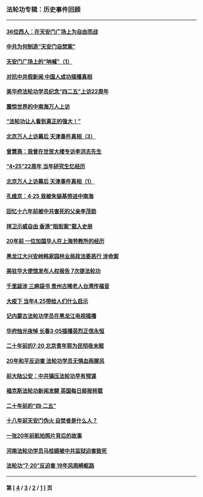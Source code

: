 ### 法轮功专辑：历史事件回顾
---
#### [36位西人：在天安门广场上为自由而战](../../pages/nf5793/n13390029.md?01160430) 
#### [中共为何制造“天安门自焚案”](../../pages/nf5793/n13183270.md?01160430) 
#### [天安门广场上的“呐喊”（1）](../../pages/nf5793/n13105277.md?01160430) 
#### [对抗中共假新闻 中国人成功插播真相](../../pages/nf5793/n12910618.md?01160430) 
#### [美华府法轮功学员纪念“四二五”上访22周年](../../pages/nf5793/n12904445.md?01160430) 
#### [震惊世界的中南海万人上访](../../pages/nf5793/n12903976.md?01160430) 
#### [“法轮功让人看到真正的强大！”](../../pages/nf5793/n12903195.md?01160430) 
#### [北京万人上访幕后 天津事件真相（3）](../../pages/nf5793/n12902807.md?01160430) 
#### [曾慧燕：我曾在世贸大楼专访李洪志先生](../../pages/nf5793/n12898729.md?01160430) 
#### [“4•25”22周年 当年研究生忆经历](../../pages/nf5793/n12894152.md?01160430) 
#### [北京万人上访幕后 天津事件真相（1）](../../pages/nf5793/n12885174.md?01160430) 
#### [孔维京：4·25 我被朱镕基带进中南海](../../pages/nf5793/n12864987.md?01160430) 
#### [回忆十六年前被中共害死的父亲李茂勋](../../pages/nf5793/n12880270.md?01160430) 
#### [捍卫示威自由 香港“阻街案”载入史册](../../pages/nf5793/n12811245.md?01160430) 
#### [20年前 一位加国华人在上海劳教所的经历](../../pages/nf5793/n12707932.md?01160430) 
#### [黑龙江大兴安岭韩家园林业局政法委恶行 涉命案](../../pages/nf5793/n12622815.md?01160430) 
#### [美驻华大使馆发布人权报告 7次提法轮功](../../pages/nf5793/n12520541.md?01160430) 
#### [千里跋涉 三麻袋书 贵州古稀老人台湾传福音](../../pages/nf5793/n12198750.md?01160430) 
#### [大疫下 当年4.25带给人们什么启示](../../pages/nf5793/n12058565.md?01160430) 
#### [记内蒙古法轮功学员在黑龙江电视插播](../../pages/nf5793/n11699194.md?01160430) 
#### [华府烛光夜悼 长春3·05插播英烈正信永恒](../../pages/nf5793/n11397432.md?01160430) 
#### [二十年前的7·20 北京青年郭为民彻夜未眠](../../pages/nf5793/n11354195.md?01160430) 
#### [20年和平反迫害 法轮功学员无惧血雨腥风](../../pages/nf5793/n11348279.md?01160430) 
#### [前大陆公安：中共镇压法轮功早有预谋](../../pages/nf5793/n11352168.md?01160430) 
#### [福克斯法轮功新闻发酵  英国每日邮报转载](../../pages/nf5793/n11285952.md?01160430) 
#### [二十年前的“四·二五”](../../pages/nf5793/n11207639.md?01160430) 
#### [十八年前天安门伪火 自焚者是什么人？](../../pages/nf5793/n10996556.md?01160430) 
#### [一张20年前航拍照片背后的故事](../../pages/nf5793/n10693797.md?01160430) 
#### [河南法轮功学员马桂娥被中共监狱迫害致死](../../pages/nf5793/n10684974.md?01160430) 
#### [法轮功“7‧20”反迫害 19年风雨崎岖路](../../pages/nf5793/n10570834.md?01160430) 

---
#### 第 [ [4](./4.md?01160430) / [3](./3.md?01160430) / [2](./2.md?01160430) / [1](./1.md?01160430) ] 页
